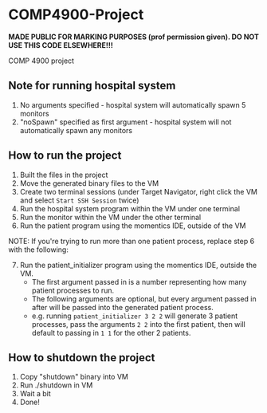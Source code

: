 # COMP4900-Project

**MADE PUBLIC FOR MARKING PURPOSES (prof permission given). DO NOT USE THIS CODE ELSEWHERE!!!**

COMP 4900 project

## Note for running hospital system

1. No arguments specified - hospital system will automatically spawn 5 monitors
2. "noSpawn" specified as first argument - hospital system will not automatically spawn any monitors

## How to run the project

1. Built the files in the project
2. Move the generated binary files to the VM
3. Create two terminal sessions (under Target Navigator, right click the VM and select `Start SSH Session` twice)
4. Run the hospital system program within the VM under one terminal
5. Run the monitor within the VM under the other terminal
6. Run the patient program using the momentics IDE, outside of the VM

NOTE: If you're trying to run more than one patient process, replace step 6 with the following:

7. Run the patient_initializer program using the momentics IDE, outside the VM.
   - The first argument passed in is a number representing how many patient processes to run.
   - The following arguments are optional, but every argument passed in after will be passed into the generated patient process.
   - e.g. running `patient_initializer 3 2 2` will generate 3 patient processes, pass the arguments `2 2` into the first patient, then will default to passing in `1 1` for the other 2 patients.

## How to shutdown the project

1. Copy "shutdown" binary into VM
2. Run ./shutdown in VM
3. Wait a bit
4. Done!
